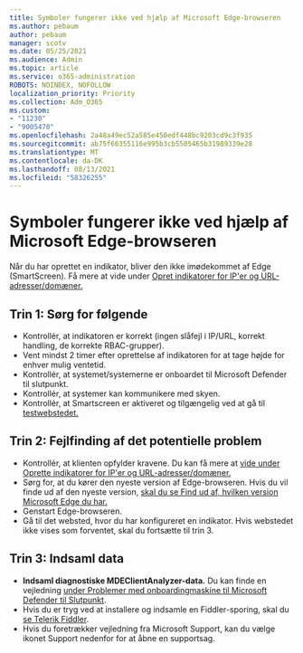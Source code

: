 ```yaml
---
title: Symboler fungerer ikke ved hjælp af Microsoft Edge-browseren
ms.author: pebaum
author: pebaum
manager: scotv
ms.date: 05/25/2021
ms.audience: Admin
ms.topic: article
ms.service: o365-administration
ROBOTS: NOINDEX, NOFOLLOW
localization_priority: Priority
ms.collection: Adm_O365
ms.custom:
- "11230"
- "9005470"
ms.openlocfilehash: 2a48a49ec52a585e450edf448bc9203cd9c3f935
ms.sourcegitcommit: ab75f66355116e995b3cb5505465b31989339e28
ms.translationtype: MT
ms.contentlocale: da-DK
ms.lasthandoff: 08/13/2021
ms.locfileid: "58326255"
---
```

# <a name="indicators-dont-work-using-edge-browser"></a>Symboler fungerer ikke ved hjælp af Microsoft Edge-browseren

Når du har oprettet en indikator, bliver den ikke imødekommet af Edge (SmartScreen). Få mere at vide under [Opret indikatorer for IP'er og URL-adresser/domæner.](https://docs.microsoft.com/microsoft-365/security/defender-endpoint/indicator-ip-domain)

## <a name="step-1-ensure-the-following"></a>Trin 1: Sørg for følgende

- Kontrollér, at indikatoren er korrekt (ingen slåfejl i IP/URL, korrekt handling, de korrekte RBAC-grupper).
- Vent mindst 2 timer efter oprettelse af indikatoren for at tage højde for enhver mulig ventetid.
- Kontrollér, at systemet/systemerne er onboardet til Microsoft Defender til slutpunkt.
- Kontrollér, at systemer kan kommunikere med skyen.
- Kontrollér, at Smartscreen er aktiveret og tilgængelig ved at gå til [testwebstedet.](https://demo.smartscreen.msft.net)

## <a name="step-2-troubleshoot-the-potential-issue"></a>Trin 2: Fejlfinding af det potentielle problem

- Kontrollér, at klienten opfylder kravene. Du kan få mere at [vide under Oprette indikatorer for IP'er og URL-adresser/domæner.](https://docs.microsoft.com/microsoft-365/security/defender-endpoint/indicator-ip-domain)
- Sørg for, at du kører den nyeste version af Edge-browseren. Hvis du vil finde ud af den nyeste version, [skal du se Find ud af, hvilken version Microsoft Edge du har.](https://support.microsoft.com/microsoft-edge/find-out-which-version-of-microsoft-edge-you-have-c726bee8-c42e-e472-e954-4cf5123497eb)
- Genstart Edge-browseren.
- Gå til det websted, hvor du har konfigureret en indikator. Hvis webstedet ikke vises som forventet, skal du fortsætte til trin 3. 

## <a name="step-3-collect-data"></a>Trin 3: Indsaml data

- **Indsaml diagnostiske MDEClientAnalyzer-data.** Du kan finde en vejledning [under Problemer med onboardingmaskine til Microsoft Defender til Slutpunkt](issues-with-onboarding-machines.md).
- Hvis du er tryg ved at installere og indsamle en Fiddler-sporing, skal du [se Telerik Fiddler](http://www.telerik.com/fiddler).
- Hvis du foretrækker vejledning fra Microsoft Support, kan du vælge ikonet Support nedenfor for at åbne en supportsag.
